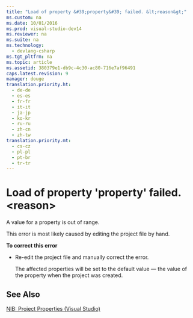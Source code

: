 ```yaml
---
title: "Load of property &#39;property&#39; failed. &lt;reason&gt;"
ms.custom: na
ms.date: 10/01/2016
ms.prod: visual-studio-dev14
ms.reviewer: na
ms.suite: na
ms.technology: 
  - devlang-csharp
ms.tgt_pltfrm: na
ms.topic: article
ms.assetid: 380379e1-db9c-4c30-ac80-716e7af96491
caps.latest.revision: 9
manager: douge
translation.priority.ht: 
  - de-de
  - es-es
  - fr-fr
  - it-it
  - ja-jp
  - ko-kr
  - ru-ru
  - zh-cn
  - zh-tw
translation.priority.mt: 
  - cs-cz
  - pl-pl
  - pt-br
  - tr-tr
---
```

# Load of property &#39;property&#39; failed. &lt;reason&gt;
A value for a property is out of range.  
  
 This error is most likely caused by editing the project file by hand.  
  
 **To correct this error**  
  
-   Re-edit the project file and manually correct the error.  
  
     The affected properties will be set to the default value — the value of the property when the project was created.  
  
## See Also  
 [NIB: Project Properties (Visual Studio)](assetId:///eb4c97ed-f667-4850-98d0-6e2a4d21bbca)